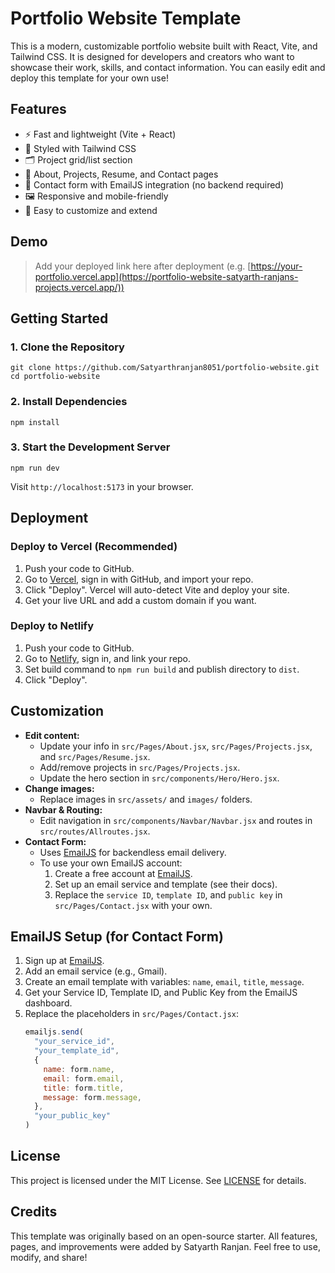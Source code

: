 # Portfolio Website Template

This is a modern, customizable portfolio website built with React, Vite, and Tailwind CSS. It is designed for developers and creators who want to showcase their work, skills, and contact information. You can easily edit and deploy this template for your own use!

## Features
- ⚡ Fast and lightweight (Vite + React)
- 🎨 Styled with Tailwind CSS
- 🗂️ Project grid/list section
- 📝 About, Projects, Resume, and Contact pages
- 📧 Contact form with EmailJS integration (no backend required)
- 🖼️ Responsive and mobile-friendly
- 🧩 Easy to customize and extend

## Demo
> Add your deployed link here after deployment (e.g. [https://your-portfolio.vercel.app](https://portfolio-website-satyarth-ranjans-projects.vercel.app/))

## Getting Started

### 1. Clone the Repository
```
git clone https://github.com/Satyarthranjan8051/portfolio-website.git
cd portfolio-website
```

### 2. Install Dependencies
```
npm install
```

### 3. Start the Development Server
```
npm run dev
```
Visit `http://localhost:5173` in your browser.

## Deployment

### Deploy to Vercel (Recommended)
1. Push your code to GitHub.
2. Go to [Vercel](https://vercel.com/), sign in with GitHub, and import your repo.
3. Click "Deploy". Vercel will auto-detect Vite and deploy your site.
4. Get your live URL and add a custom domain if you want.

### Deploy to Netlify
1. Push your code to GitHub.
2. Go to [Netlify](https://netlify.com/), sign in, and link your repo.
3. Set build command to `npm run build` and publish directory to `dist`.
4. Click "Deploy".

## Customization

- **Edit content:**
  - Update your info in `src/Pages/About.jsx`, `src/Pages/Projects.jsx`, and `src/Pages/Resume.jsx`.
  - Add/remove projects in `src/Pages/Projects.jsx`.
  - Update the hero section in `src/components/Hero/Hero.jsx`.
- **Change images:**
  - Replace images in `src/assets/` and `images/` folders.
- **Navbar & Routing:**
  - Edit navigation in `src/components/Navbar/Navbar.jsx` and routes in `src/routes/Allroutes.jsx`.
- **Contact Form:**
  - Uses [EmailJS](https://www.emailjs.com/) for backendless email delivery.
  - To use your own EmailJS account:
    1. Create a free account at [EmailJS](https://www.emailjs.com/).
    2. Set up an email service and template (see their docs).
    3. Replace the `service ID`, `template ID`, and `public key` in `src/Pages/Contact.jsx` with your own.

## EmailJS Setup (for Contact Form)
1. Sign up at [EmailJS](https://www.emailjs.com/).
2. Add an email service (e.g., Gmail).
3. Create an email template with variables: `name`, `email`, `title`, `message`.
4. Get your Service ID, Template ID, and Public Key from the EmailJS dashboard.
5. Replace the placeholders in `src/Pages/Contact.jsx`:
   ```js
   emailjs.send(
     "your_service_id",
     "your_template_id",
     {
       name: form.name,
       email: form.email,
       title: form.title,
       message: form.message,
     },
     "your_public_key"
   )
   ```

## License

This project is licensed under the MIT License. See [LICENSE](LICENSE) for details.

## Credits

This template was originally based on an open-source starter. All features, pages, and improvements were added by Satyarth Ranjan. Feel free to use, modify, and share!
